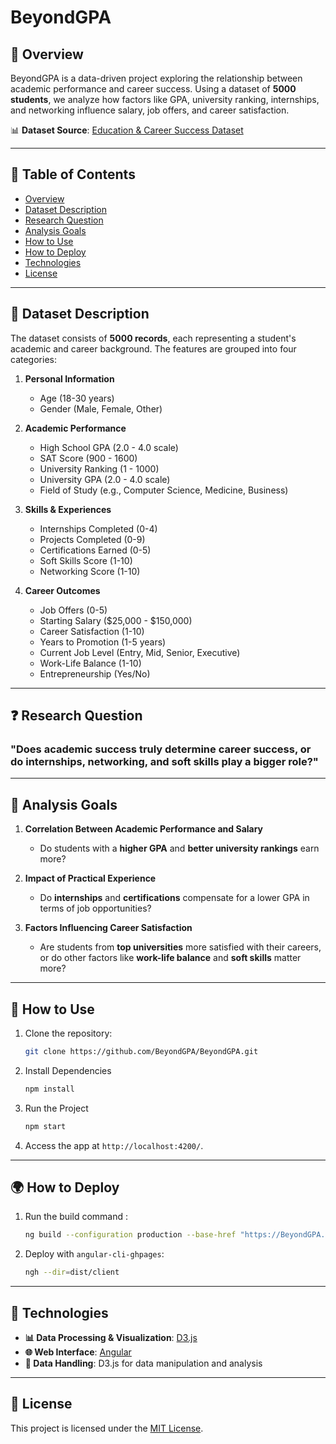 # BeyondGPA

## 📌 Overview
BeyondGPA is a data-driven project exploring the relationship between academic performance and career success. Using a dataset of **5000 students**, we analyze how factors like GPA, university ranking, internships, and networking influence salary, job offers, and career satisfaction.

📊 **Dataset Source**: [Education & Career Success Dataset](https://www.kaggle.com/datasets/adilshamim8/education-and-career-success)

---

## 📖 Table of Contents

- [Overview](#📌-overview)
- [Dataset Description](#📂-dataset-description)
- [Research Question](#❓-research-question)
- [Analysis Goals](#🎯-analysis-goals)
- [How to Use](#🚀-how-to-use)
- [How to Deploy](#🌍-how-to-deploy)
- [Technologies](#🔧-technologies)
- [License](#📜-license)

---

## 📂 Dataset Description

The dataset consists of **5000 records**, each representing a student's academic and career background. The features are grouped into four categories:

1. **Personal Information**
   - Age (18-30 years)
   - Gender (Male, Female, Other)

2. **Academic Performance**
   - High School GPA (2.0 - 4.0 scale)
   - SAT Score (900 - 1600)
   - University Ranking (1 - 1000)
   - University GPA (2.0 - 4.0 scale)
   - Field of Study (e.g., Computer Science, Medicine, Business)

3. **Skills & Experiences**
   - Internships Completed (0-4)
   - Projects Completed (0-9)
   - Certifications Earned (0-5)
   - Soft Skills Score (1-10)
   - Networking Score (1-10)

4. **Career Outcomes**
   - Job Offers (0-5)
   - Starting Salary ($25,000 - $150,000)
   - Career Satisfaction (1-10)
   - Years to Promotion (1-5 years)
   - Current Job Level (Entry, Mid, Senior, Executive)
   - Work-Life Balance (1-10)
   - Entrepreneurship (Yes/No)

---

## ❓ Research Question

### **"Does academic success truly determine career success, or do internships, networking, and soft skills play a bigger role?"**

---

## 🎯 Analysis Goals

1. **Correlation Between Academic Performance and Salary**
   - Do students with a **higher GPA** and **better university rankings** earn more?

2. **Impact of Practical Experience**
   - Do **internships** and **certifications** compensate for a lower GPA in terms of job opportunities?

3. **Factors Influencing Career Satisfaction**
   - Are students from **top universities** more satisfied with their careers, or do other factors like **work-life balance** and **soft skills** matter more?

---

## 🚀 How to Use

1. Clone the repository:
   ```bash
   git clone https://github.com/BeyondGPA/BeyondGPA.git
   ```

2. Install Dependencies  
    ```bash
    npm install
    ```
3. Run the Project  
    ```bash
    npm start
    ```
4. Access the app at `http://localhost:4200/`.

---

## 🌍 How to Deploy

1. Run the build command :

   ```bash
   ng build --configuration production --base-href "https://BeyondGPA.github.io"
   ```

2. Deploy with `angular-cli-ghpages`:

   ```bash
   ngh --dir=dist/client
   ```

---

## 🔧 Technologies

- **📊 Data Processing & Visualization**: [D3.js](https://d3js.org/)  
- **🌐 Web Interface**: [Angular](https://angular.io/)  
- **📂 Data Handling**: D3.js for data manipulation and analysis  

---

## 📜 License

This project is licensed under the [MIT License](LICENSE).
